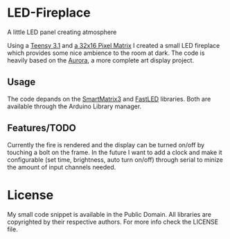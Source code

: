 # LED-Fireplace
A little LED panel creating atmosphere

Using a [Teensy 3.1](https://www.pjrc.com/teensy/) and [a 32x16 Pixel Matrix](https://www.adafruit.com/product/420)
I created a small LED fireplace which provides some nice ambience to the room at dark. The code is heavily based on
the [Aurora](https://github.com/pixelmatix/aurora), a more complete art display project.

## Usage
The code depands on the [SmartMatrix3]() and [FastLED](https://github.com/FastLED/FastLED) libraries. Both are available
through the Arduino Library manager.

## Features/TODO
Currently the fire is rendered and the display can be turned on/off by touching a bolt on the frame. In the future I want
to add a clock and make it configurable (set time, brightness, auto turn on/off) through serial to minize the amount of
input channels needed.

# License
My small code snippet is available in the Public Domain. All libraries are copyrighted by their respective authors.
For more info check the LICENSE file.
